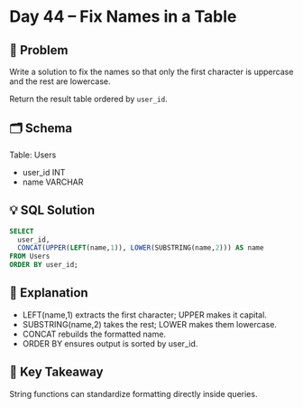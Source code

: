 # Day 44 – Fix Names in a Table

## 📖 Problem
Write a solution to fix the names so that only the first character is uppercase and the rest are lowercase.

Return the result table ordered by `user_id`.

## 🗂 Schema
Table: Users  
- user_id INT  
- name VARCHAR  

## 💡 SQL Solution
```sql
SELECT 
  user_id,
  CONCAT(UPPER(LEFT(name,1)), LOWER(SUBSTRING(name,2))) AS name
FROM Users
ORDER BY user_id;
```

## 🧠 Explanation
- LEFT(name,1) extracts the first character; UPPER makes it capital.  
- SUBSTRING(name,2) takes the rest; LOWER makes them lowercase.  
- CONCAT rebuilds the formatted name.  
- ORDER BY ensures output is sorted by user_id.  

## 🔑 Key Takeaway
String functions can standardize formatting directly inside queries.

